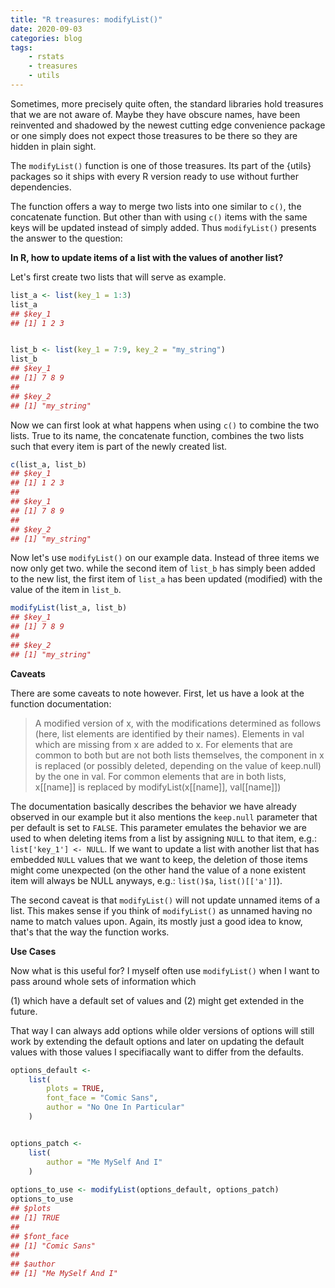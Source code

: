 ```yaml
---
title: "R treasures: modifyList()"
date: 2020-09-03
categories: blog
tags:
    - rstats
    - treasures
    - utils
---
```


Sometimes, more precisely quite often, the standard libraries hold treasures that we are not aware of.
Maybe they have obscure names, have been reinvented and shadowed by the newest cutting edge convenience package or one simply does not expect those treasures to be there so they are hidden in plain sight. 

The `modifyList()` function is one of those treasures. Its part of the {utils} packages so it ships with every R version ready to use without further dependencies. 

The function offers a way to merge two lists into one similar to `c()`, the concatenate function.
But other than with using `c()` items with the same keys will be updated instead of simply added. 
Thus `modifyList()` presents the answer to the question: 

**In R, how to update items of a list with the values of another list?**


Let's first create two lists that will serve as example. 

```r
list_a <- list(key_1 = 1:3)
list_a
## $key_1
## [1] 1 2 3


list_b <- list(key_1 = 7:9, key_2 = "my_string")
list_b
## $key_1
## [1] 7 8 9
## 
## $key_2
## [1] "my_string"
```


Now we can first look at what happens when using `c()` to combine the two lists.
True to its name, the concatenate function, combines the two lists such that every 
item is part of the newly created list. 

```r
c(list_a, list_b)
## $key_1
## [1] 1 2 3
## 
## $key_1
## [1] 7 8 9
## 
## $key_2
## [1] "my_string"
```


Now let's use `modifyList()` on our example data. Instead of three items we now only get two. 
while the second item of `list_b` has simply been added to the new list, the first item 
of `list_a` has been updated (modified) with the value of the item in `list_b`. 


```r
modifyList(list_a, list_b)
## $key_1
## [1] 7 8 9
## 
## $key_2
## [1] "my_string"
```

**Caveats**

There are some caveats to note however. First, let us have a look at the function 
documentation: 

> A modified version of x, with the modifications determined as follows (here, list elements are identified by their names). Elements in val which are missing from x are added to x. For elements that are common to both but are not both lists themselves, the component in x is replaced (or possibly deleted, depending on the value of keep.null) by the one in val. For common elements that are in both lists, x[[name]] is replaced by modifyList(x[[name]], val[[name]])

The documentation basically describes the behavior we have already observed in our 
example but it also mentions the `keep.null` parameter that per default is set 
to `FALSE`. This parameter emulates the behavior we are used to when deleting items 
from a list by assigning `NULL` to that item, e.g.: `list['key_1'] <- NULL`.
If we want to update a list with another list that has embedded `NULL` values 
that we want to keep, the deletion of those items might come unexpected 
(on the other hand the value of a none existent item will always be NULL anyways, e.g.: 
`list()$a`, `list()[['a']]`).

The second caveat is that `modifyList()` will not update unnamed items of a list. 
This makes sense if you think of `modifyList()` as unnamed having no name to match
values upon. Again, its mostly just a good idea to know, that's that the way the 
function works. 


**Use Cases**

Now what is this useful for? I myself often use `modifyList()` when I want to 
pass around whole sets of information which 

(1) which have a default set of values and
(2) might get extended in the future. 

That way I can always add options while older versions of options will still 
work by extending the default options and later on updating the default values 
with those values I specifiacally want to differ from the defaults. 


```r
options_default <- 
    list(
        plots = TRUE,
        font_face = "Comic Sans",
        author = "No One In Particular"
    )


options_patch <- 
    list(
        author = "Me MySelf And I"
    )
    
options_to_use <- modifyList(options_default, options_patch)
options_to_use
## $plots
## [1] TRUE
## 
## $font_face
## [1] "Comic Sans"
## 
## $author
## [1] "Me MySelf And I"
```




